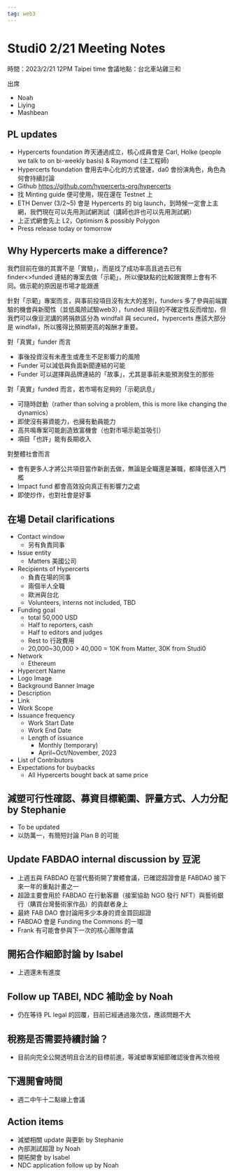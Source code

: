 ```yaml
---
tag: web3
---
```

# Studi0 2/21 Meeting Notes

時間：2023/2/21 12PM Taipei time
會議地點：台北車站雞三和

出席
- Noah
- Liying
- Mashbean

## PL updates
- Hypercerts foundation 昨天通過成立，核心成員會是 Carl, Holke (people we talk to on bi-weekly basis) & Raymond (主工程師)
- Hypercerts foundation 會用去中心化的方式營運，da0 會扮演角色，角色為何會持續討論
- Github https://github.com/hypercerts-org/hypercerts
- 找 Minting guide 便可使用，現在還在 Testnet 上
- ETH Denver (3/2~5) 會是 Hypercerts 的 big launch，到時候一定會上主網，我們現在可以先用測試網測試（講師也許也可以先用測試網）
- 上正式網會先上 L2，Optimism & possibly Polygon
- Press release today or tomorrow

## Why Hypercerts make a difference?

我們目前在做的其實不是「實驗」，而是找了成功率高且過去已有 finder<>funded 連結的專案去做「示範」，所以優缺點的比較跟實際上會有不同。做示範的原因是市場才能跟進

針對「示範」專案而言，與事前投項目沒有太大的差別，funders 多了參與前端實驗的機會與新聞性（並低風險試驗web3），funded 項目的不確定性反而增加，但我們可以像豆泥講的將捐款區分為 windfall 與 secured，hypercerts 應該大部分是 windfall，所以獲得比預期更高的報酬才重要。

對「真實」funder 而言
- 事後投資沒有未產生或產生不足影響力的風險
- Funder 可以減低與負面新聞連結的可能
- Funder 可以選擇與品牌連結的「故事」，尤其是事前未能預測發生的那些

對「真實」funded 而言，若市場有足夠的「示範訊息」
- 可隨時啟動（rather than solving a problem, this is more like changing the dynamics）
- 即使沒有募資能力，也擁有動員能力
- 高共鳴專案可能創造致富機會（也對市場示範並吸引）
- 項目「也許」能有長期收入

對整體社會而言
- 會有更多人才將公共項目當作新創去做，無論是全職還是兼職，都降低進入門檻
- Impact fund 都會高效投向真正有影響力之處
- 即使炒作，也對社會是好事

## 在場 Detail clarifications

- Contact window
    - 另有負責同事
- Issue entity
    - Matters 美國公司
- Recipients of Hypercerts
    - 負責在場的同事
    - 兩個半人全職
    - 歐洲與台北
    - Volunteers, interns not included, TBD
- Funding goal
    - total 50,000 USD
    - Half to reporters, cash
    - Half to editors and judges
    - Rest to 行政費用
    - 20,000~30,000 > 40,000 = 10K from Matter, 30K from Studi0
- Network
    - Ethereum
- Hypercert Name
- Logo Image
- Background Banner Image
- Description
- Link
- Work Scope
- Issuance frequency
    - Work Start Date
    - Work End Date
    - Length of issuance
        - Monthly (temporary)
        - April~Oct/November, 2023
- List of Contributors
- Expectations for buybacks
    - All Hypercerts bought back at same price

## 減塑可行性確認、募資目標範圍、評量方式、人力分配 by Stephanie
- To be updated
- 以防萬一，有簡短討論 Plan B 的可能

## Update FABDAO internal discussion by 豆泥
- 上週五與 FABDAO 在當代藝術開了實體會議，已確認超證會是 FABDAO 接下來一年的重點計畫之一
- 超證主要會用於 FABDAO 在行動客廳（接案協助 NGO 發行 NFT）與藝術銀行（購買台灣藝術家作品）的貢獻者身上
- 最終 FAB DAO 會討論用多少本身的資金買回超證
- FABDAO 會是 Funding the Commons 的一環
- Frank 有可能會參與下一次的核心團隊會議

## 開拓合作細節討論 by Isabel
- 上週還未有進度

## Follow up TABEI, NDC 補助金 by Noah
- 仍在等待 PL legal 的回覆，目前已經通過幾次信，應該問題不大

## 稅務是否需要持續討論？
- 目前向完全公開透明且合法的目標前進，等減塑專案細節確認後會再次檢視

## 下週開會時間
- 週二中午十二點線上會議

## Action items
- 減塑相關 update 與更新 by Stephanie
- 內部測試超證 by Noah
- 開拓開會 by Isabel
- NDC application follow up by Noah